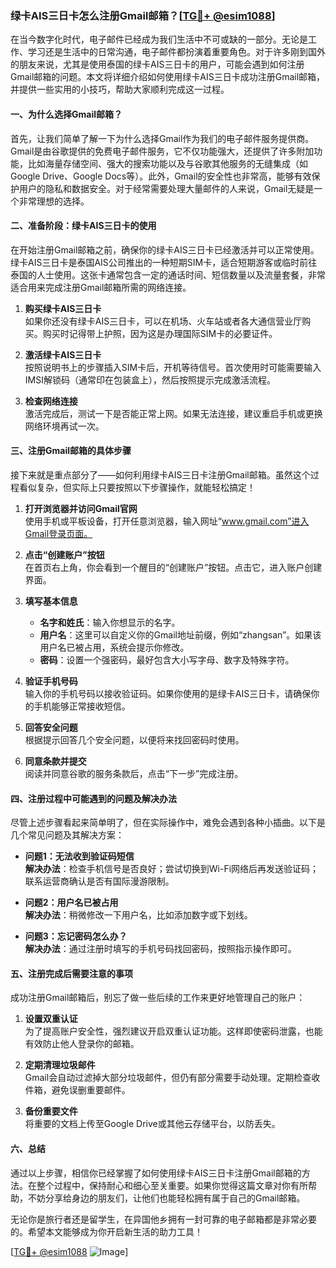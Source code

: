 ### 绿卡AIS三日卡怎么注册Gmail邮箱？[[TG💪+ @esim1088](https://t.me/s/esim1088)]

在当今数字化时代，电子邮件已经成为我们生活中不可或缺的一部分。无论是工作、学习还是生活中的日常沟通，电子邮件都扮演着重要角色。对于许多刚到国外的朋友来说，尤其是使用泰国的绿卡AIS三日卡的用户，可能会遇到如何注册Gmail邮箱的问题。本文将详细介绍如何使用绿卡AIS三日卡成功注册Gmail邮箱，并提供一些实用的小技巧，帮助大家顺利完成这一过程。

#### 一、为什么选择Gmail邮箱？

首先，让我们简单了解一下为什么选择Gmail作为我们的电子邮件服务提供商。Gmail是由谷歌提供的免费电子邮件服务，它不仅功能强大，还提供了许多附加功能，比如海量存储空间、强大的搜索功能以及与谷歌其他服务的无缝集成（如Google Drive、Google Docs等）。此外，Gmail的安全性也非常高，能够有效保护用户的隐私和数据安全。对于经常需要处理大量邮件的人来说，Gmail无疑是一个非常理想的选择。

#### 二、准备阶段：绿卡AIS三日卡的使用

在开始注册Gmail邮箱之前，确保你的绿卡AIS三日卡已经激活并可以正常使用。绿卡AIS三日卡是泰国AIS公司推出的一种短期SIM卡，适合短期游客或临时前往泰国的人士使用。这张卡通常包含一定的通话时间、短信数量以及流量套餐，非常适合用来完成注册Gmail邮箱所需的网络连接。

1. **购买绿卡AIS三日卡**  
   如果你还没有绿卡AIS三日卡，可以在机场、火车站或者各大通信营业厅购买。购买时记得带上护照，因为这是办理国际SIM卡的必要证件。

2. **激活绿卡AIS三日卡**  
   按照说明书上的步骤插入SIM卡后，开机等待信号。首次使用时可能需要输入IMSI解锁码（通常印在包装盒上），然后按照提示完成激活流程。

3. **检查网络连接**  
   激活完成后，测试一下是否能正常上网。如果无法连接，建议重启手机或更换网络环境再试一次。

#### 三、注册Gmail邮箱的具体步骤

接下来就是重点部分了——如何利用绿卡AIS三日卡注册Gmail邮箱。虽然这个过程看似复杂，但实际上只要按照以下步骤操作，就能轻松搞定！

1. **打开浏览器并访问Gmail官网**  
   使用手机或平板设备，打开任意浏览器，输入网址“www.gmail.com”进入Gmail登录页面。

2. **点击“创建账户”按钮**  
   在首页右上角，你会看到一个醒目的“创建账户”按钮。点击它，进入账户创建界面。

3. **填写基本信息**  
   - **名字和姓氏**：输入你想显示的名字。
   - **用户名**：这里可以自定义你的Gmail地址前缀，例如“zhangsan”。如果该用户名已被占用，系统会提示你修改。
   - **密码**：设置一个强密码，最好包含大小写字母、数字及特殊字符。

4. **验证手机号码**  
   输入你的手机号码以接收验证码。如果你使用的是绿卡AIS三日卡，请确保你的手机能够正常接收短信。

5. **回答安全问题**  
   根据提示回答几个安全问题，以便将来找回密码时使用。

6. **同意条款并提交**  
   阅读并同意谷歌的服务条款后，点击“下一步”完成注册。

#### 四、注册过程中可能遇到的问题及解决办法

尽管上述步骤看起来简单明了，但在实际操作中，难免会遇到各种小插曲。以下是几个常见问题及其解决方案：

- **问题1：无法收到验证码短信**  
  **解决办法**：检查手机信号是否良好；尝试切换到Wi-Fi网络后再发送验证码；联系运营商确认是否有国际漫游限制。

- **问题2：用户名已被占用**  
  **解决办法**：稍微修改一下用户名，比如添加数字或下划线。

- **问题3：忘记密码怎么办？**  
  **解决办法**：通过注册时填写的手机号码找回密码，按照指示操作即可。

#### 五、注册完成后需要注意的事项

成功注册Gmail邮箱后，别忘了做一些后续的工作来更好地管理自己的账户：

1. **设置双重认证**  
   为了提高账户安全性，强烈建议开启双重认证功能。这样即使密码泄露，也能有效防止他人登录你的邮箱。

2. **定期清理垃圾邮件**  
   Gmail会自动过滤掉大部分垃圾邮件，但仍有部分需要手动处理。定期检查收件箱，避免误删重要邮件。

3. **备份重要文件**  
   将重要的文档上传至Google Drive或其他云存储平台，以防丢失。

#### 六、总结

通过以上步骤，相信你已经掌握了如何使用绿卡AIS三日卡注册Gmail邮箱的方法。在整个过程中，保持耐心和细心至关重要。如果你觉得这篇文章对你有所帮助，不妨分享给身边的朋友们，让他们也能轻松拥有属于自己的Gmail邮箱。

无论你是旅行者还是留学生，在异国他乡拥有一封可靠的电子邮箱都是非常必要的。希望本文能够成为你开启新生活的助力工具！  

[[TG💪+ @esim1088](https://t.me/s/esim1088) ![Image](https://i.postimg.cc/4NQfJmqS/Snipaste-2025-05-13-00-14-12.png)]
